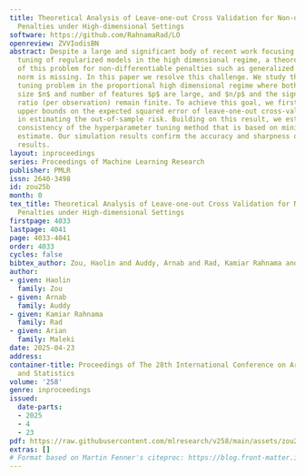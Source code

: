 ```yaml
---
title: Theoretical Analysis of Leave-one-out Cross Validation for Non-differentiable
  Penalties under High-dimensional Settings
software: https://github.com/RahnamaRad/LO
openreview: ZVVIodisBN
abstract: Despite a large and significant body of recent work focusing on the hyperparameter
  tuning of regularized models in the high dimensional regime, a theoretical understanding
  of this problem for non-differentiable penalties such as generalized LASSO and nuclear
  norm is missing. In this paper we resolve this challenge. We study the hyperparameter
  tuning problem in the proportional high dimensional regime where both the sample
  size $n$ and number of features $p$ are large, and $n/p$ and the signal-to-noise
  ratio (per observation) remain finite. To achieve this goal, we first provide finite-sample
  upper bounds on the expected squared error of leave-one-out cross-validation (LO)
  in estimating the out-of-sample risk. Building on this result, we establish the
  consistency of the hyperparameter tuning method that is based on minimizing LO’s
  estimate. Our simulation results confirm the accuracy and sharpness of our theoretical
  results.
layout: inproceedings
series: Proceedings of Machine Learning Research
publisher: PMLR
issn: 2640-3498
id: zou25b
month: 0
tex_title: Theoretical Analysis of Leave-one-out Cross Validation for Non-differentiable
  Penalties under High-dimensional Settings
firstpage: 4033
lastpage: 4041
page: 4033-4041
order: 4033
cycles: false
bibtex_author: Zou, Haolin and Auddy, Arnab and Rad, Kamiar Rahnama and Maleki, Arian
author:
- given: Haolin
  family: Zou
- given: Arnab
  family: Auddy
- given: Kamiar Rahnama
  family: Rad
- given: Arian
  family: Maleki
date: 2025-04-23
address:
container-title: Proceedings of The 28th International Conference on Artificial Intelligence
  and Statistics
volume: '258'
genre: inproceedings
issued:
  date-parts:
  - 2025
  - 4
  - 23
pdf: https://raw.githubusercontent.com/mlresearch/v258/main/assets/zou25b/zou25b.pdf
extras: []
# Format based on Martin Fenner's citeproc: https://blog.front-matter.io/posts/citeproc-yaml-for-bibliographies/
---
```

